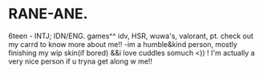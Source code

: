 # RANE-ANE.
6teen - INTJ; IDN/ENG. games^^ idv, HSR, wuwa's, valorant, pt. check out my carrd to know more about me!!       -im a humble&amp;kind person, mostly finishing my wip skin(if bored) &amp;&amp;i love cuddles somuch  &lt;)) ! I'm actually a very nice person if u tryna get along w me!! 
